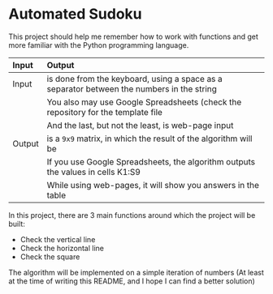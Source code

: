 # Automated Sudoku

This project should help me remember how to work with functions and get more familiar with the Python programming language.

| Input | Output |
|:--|:--|
| Input | is done from the keyboard, using a space as a separator between the numbers in the string   |
|  | You also may use Google Spreadsheets (check the repository for the template file |
|  | And the last, but not the least, is web-page input |
| Output | is a `9x9` matrix, in which the result of the algorithm will be |
|  | If you use Google Spreadsheets, the algorithm outputs the values in cells K1:S9 |
|  | While using web-pages, it will show you answers in the table |

In this project, there are 3 main functions around which the project will be built:
- Check the vertical line
- Check the horizontal line
- Check the square

The algorithm will be implemented on a simple iteration of numbers (At least at the time of writing this README, and I hope I can find a better solution)
